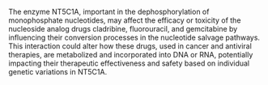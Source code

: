 The enzyme NT5C1A, important in the dephosphorylation of monophosphate nucleotides, may affect the efficacy or toxicity of the nucleoside analog drugs cladribine, fluorouracil, and gemcitabine by influencing their conversion processes in the nucleotide salvage pathways. This interaction could alter how these drugs, used in cancer and antiviral therapies, are metabolized and incorporated into DNA or RNA, potentially impacting their therapeutic effectiveness and safety based on individual genetic variations in NT5C1A.